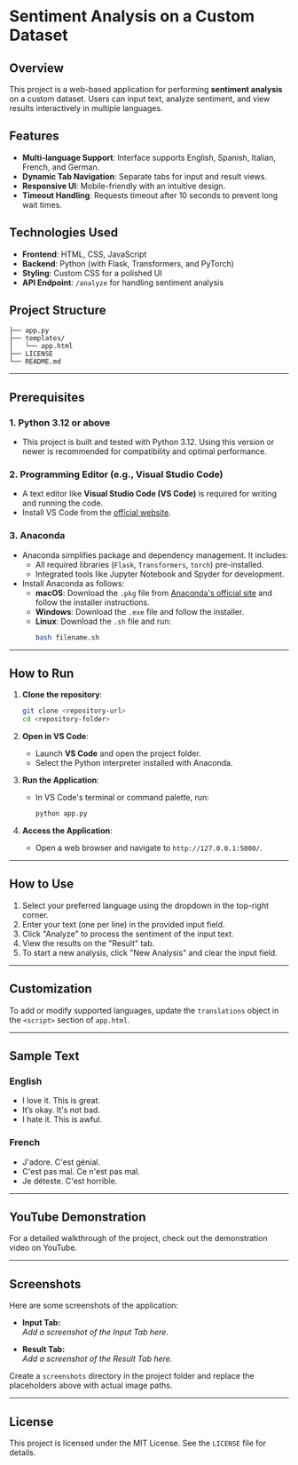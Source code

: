 # Sentiment Analysis on a Custom Dataset

## Overview

This project is a web-based application for performing **sentiment analysis** on a custom dataset. Users can input text, analyze sentiment, and view results interactively in multiple languages.

## Features

- **Multi-language Support**: Interface supports English, Spanish, Italian, French, and German.
- **Dynamic Tab Navigation**: Separate tabs for input and result views.
- **Responsive UI**: Mobile-friendly with an intuitive design.
- **Timeout Handling**: Requests timeout after 10 seconds to prevent long wait times.

## Technologies Used

- **Frontend**: HTML, CSS, JavaScript
- **Backend**: Python (with Flask, Transformers, and PyTorch)
- **Styling**: Custom CSS for a polished UI
- **API Endpoint**: `/analyze` for handling sentiment analysis

## Project Structure
```
├── app.py            
├── templates/
│   └── app.html        
├── LICENSE            
└── README.md          
```

---

## Prerequisites

### **1. Python 3.12 or above**
- This project is built and tested with Python 3.12. Using this version or newer is recommended for compatibility and optimal performance.

### **2. Programming Editor (e.g., Visual Studio Code)**
- A text editor like **Visual Studio Code (VS Code)** is required for writing and running the code.
- Install VS Code from the [official website](https://code.visualstudio.com/).

### **3. Anaconda**
- Anaconda simplifies package and dependency management. It includes:
  - All required libraries (`Flask`, `Transformers`, `torch`) pre-installed.
  - Integrated tools like Jupyter Notebook and Spyder for development.
- Install Anaconda as follows:
  - **macOS**: Download the `.pkg` file from [Anaconda's official site](https://www.anaconda.com/) and follow the installer instructions.
  - **Windows**: Download the `.exe` file and follow the installer.
  - **Linux**: Download the `.sh` file and run:
    ```bash
    bash filename.sh
    ```

---

## How to Run

1. **Clone the repository**:
   ```bash
   git clone <repository-url>
   cd <repository-folder>
   ```

2. **Open in VS Code**:
   - Launch **VS Code** and open the project folder.
   - Select the Python interpreter installed with Anaconda.

3. **Run the Application**:
   - In VS Code's terminal or command palette, run:
     ```bash
     python app.py
     ```

4. **Access the Application**:
   - Open a web browser and navigate to `http://127.0.0.1:5000/`.

---

## How to Use

1. Select your preferred language using the dropdown in the top-right corner.
2. Enter your text (one per line) in the provided input field.
3. Click "Analyze" to process the sentiment of the input text.
4. View the results on the "Result" tab.
5. To start a new analysis, click "New Analysis" and clear the input field.

---

## Customization

To add or modify supported languages, update the `translations` object in the `<script>` section of `app.html`.

---

## Sample Text

### English
- I love it. This is great.
- It’s okay. It's not bad.
- I hate it. This is awful.

### French
- J'adore. C'est génial.
- C'est pas mal. Ce n'est pas mal.
- Je déteste. C'est horrible.

---

## YouTube Demonstration

For a detailed walkthrough of the project, check out the demonstration video on YouTube.

---

## Screenshots

Here are some screenshots of the application:

- **Input Tab:**  
  _Add a screenshot of the Input Tab here._

- **Result Tab:**  
  _Add a screenshot of the Result Tab here._

Create a `screenshots` directory in the project folder and replace the placeholders above with actual image paths.

---

## License

This project is licensed under the MIT License. See the `LICENSE` file for details.
